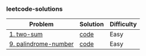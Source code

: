### leetcode-solutions
| Problem                                                                  | Solution                      | Difficulty |
|--------------------------------------------------------------------------|-------------------------------|------------|
| [1. two-sum](https://leetcode.com/problems/two-sum)                      | [code](/two-sum.go)           | Easy       |
| [9. palindrome-number](https://leetcode.com/problems/palindrome-number/) | [code](/palindrome-number.go) | Easy       |
